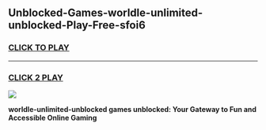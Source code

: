 
## Unblocked-Games-worldle-unlimited-unblocked-Play-Free-sfoi6
<h3>
<a href="https://premium76.site?title=worldle-unlimited-unblocked&ref=18A1">CLICK TO PLAY</a></h3>
<hr>

<h3>
<a href="https://premium76.site?title=worldle-unlimited-unblocked&ref=18A1">CLICK 2 PLAY</a>
  
</h3>

<a href="https://premium76.site?title=worldle-unlimited-unblocked&ref=18A1"><img src="https://clearcache.store/games.png"></a>


**worldle-unlimited-unblocked games unblocked: Your Gateway to Fun and Accessible Online Gaming**
